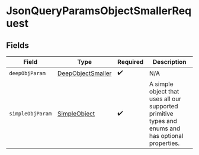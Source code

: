 # JsonQueryParamsObjectSmallerRequest


## Fields

| Field                                                                                              | Type                                                                                               | Required                                                                                           | Description                                                                                        |
| -------------------------------------------------------------------------------------------------- | -------------------------------------------------------------------------------------------------- | -------------------------------------------------------------------------------------------------- | -------------------------------------------------------------------------------------------------- |
| `deepObjParam`                                                                                     | [DeepObjectSmaller](../../models/shared/DeepObjectSmaller.md)                                      | :heavy_check_mark:                                                                                 | N/A                                                                                                |
| `simpleObjParam`                                                                                   | [SimpleObject](../../models/shared/SimpleObject.md)                                                | :heavy_check_mark:                                                                                 | A simple object that uses all our supported primitive types and enums and has optional properties. |